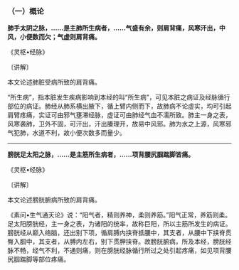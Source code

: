 ### （一）概论

**肺手太阴之脉，……是主肺所生病者，……气盛有余，则肩背痛，风寒汗出，中风，小便数而欠；气虚则肩背痛。**

《灵枢•经脉》

〔讲解〕

本文论述肺脏受病所致的肩背痛。

“所生病”，指本脏发生疾病影响到本经的叫“所生病”，可见本脏之病证及经脉循行部位的病证。肺经从肺系横出腋下，循上臂内侧而下，故肺病不论虚实，均可引起肩臂疼痛，实证可由邪气壅滞经脉，虚证可由肺经气血不濡所致。肺主一身之表，风寒袭肺，卫外不固，可汗出，汗出腠理开，故易中风邪。肺为水之上源，风寒邪气犯肺，水道不利，故小便次数多而量少。

* * *

**膀胱足太阳之脉，……是主筋所生病者，……项背腰尻腘踹脚皆痛。**

《灵枢•经脉》

〔讲解〕

本文论述膀胱腑病所致的肩背痛。

《素问•生气通天论》说：“阳气者，精则养神，柔则养筋。”阳气正常，养筋则柔。足太阳膀胱经，主一身之表，为诸阳的统率，故称巨阳，所以主筋所发生的病证。膀胱经从巅入络脑，还出别下项，循肩膊内挟脊抵腰中，其支者，从腰中下挟脊贯臀入腘中，其支者，从膊内左右，别下贯胛挟脊。故膀胱腑病，所及本经，膀胱经脉不畅，经气不利，不通则痛，则在膀胱经脉循行所过之处引起疼痛，如见项背腰尻腘踹脚等部位疼痛。

